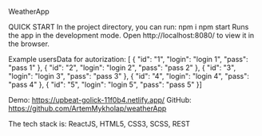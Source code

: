 
WeatherApp

QUICK START
In the project directory, you can run:
npm i
npm start
Runs the app in the development mode.
Open http://localhost:8080/ to view it in the browser.

Example usersData for autorization:
[
  {
    "id": "1",
    "login": "login 1",
    "pass": "pass 1"
  },
  {
    "id": "2",
    "login": "login 2",
    "pass": "pass 2"
  },
  {
    "id": "3",
    "login": "login 3",
    "pass": "pass 3"
  },
  {
    "id": "4",
    "login": "login 4",
    "pass": "pass 4"
  },
  {
    "id": "5",
    "login": "login 5",
    "pass": "pass 5"
  }]


Demo: https://upbeat-golick-11f0b4.netlify.app/
GitHub: https://github.com/ArtemMykholap/weatherApp


The tech stack is: ReactJS, HTML5, CSS3, SCSS, REST

